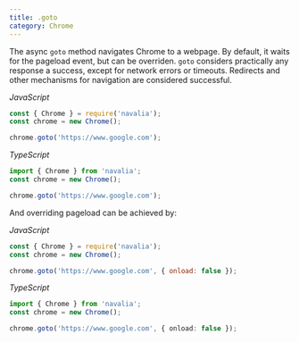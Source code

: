 ```yaml
---
title: .goto
category: Chrome
---
```


The async `goto` method navigates Chrome to a webpage. By default, it waits for the pageload event, but can be overriden. `goto` considers practically any response a success, except for network errors or timeouts. Redirects and other mechanisms for navigation are considered successful.

*JavaScript*
```js
const { Chrome } = require('navalia');
const chrome = new Chrome();

chrome.goto('https://www.google.com');
```

*TypeScript*
```ts
import { Chrome } from 'navalia';
const chrome = new Chrome();

chrome.goto('https://www.google.com');
```

And overriding pageload can be achieved by:

*JavaScript*
```js
const { Chrome } = require('navalia');
const chrome = new Chrome();

chrome.goto('https://www.google.com', { onload: false });
```

*TypeScript*
```ts
import { Chrome } from 'navalia';
const chrome = new Chrome();

chrome.goto('https://www.google.com', { onload: false });
```
